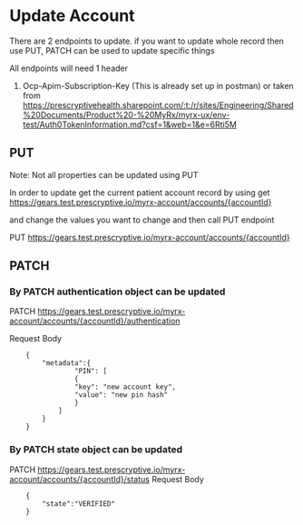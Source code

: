 # Update Account

There are 2 endpoints to update. if you want to update whole record then use
PUT, PATCH can be used to update specific things

All endpoints will need 1 header

1. Ocp-Apim-Subscription-Key (This is already set up in postman) or taken from
   https://prescryptivehealth.sharepoint.com/:t:/r/sites/Engineering/Shared%20Documents/Product%20-%20MyRx/myrx-ux/env-test/Auth0TokenInformation.md?csf=1&web=1&e=6Rti5M

## PUT

Note: Not all properties can be updated using PUT

In order to update get the current patient account record by using get
https://gears.test.prescryptive.io/myrx-account/accounts/{accountId}

and change the values you want to change and then call PUT endpoint

PUT https://gears.test.prescryptive.io/myrx-account/accounts/{accountId}

## PATCH

### By PATCH authentication object can be updated

PATCH
https://gears.test.prescryptive.io/myrx-account/accounts/{accountId}/authentication

Request Body

```
    {
        "metadata":{
                "PIN": [
                {
                "key": "new account key",
                "value": "new pin hash"
                }
            ]
        }
    }
```

### By PATCH state object can be updated

PATCH
https://gears.test.prescryptive.io/myrx-account/accounts/{accountId}/status
Request Body

```
    {
        "state":"VERIFIED"
    }
```
